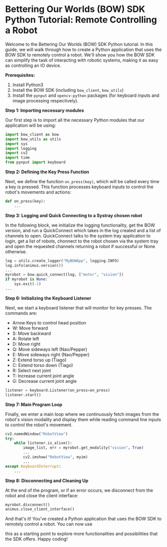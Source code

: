 # Bettering Our Worlds (BOW) SDK Python Tutorial: Remote Controlling a Robot

Welcome to the Bettering Our Worlds (BOW) SDK Python tutorial. In this guide, we will walk through how to create a Python application that uses the BOW SDK to remotely control a robot. We'll show you how the BOW SDK can simplify the task of interacting with robotic systems, making it as easy as controlling an IO device.

**Prerequisites:**
1. Install Python3
2. Install the BOW SDK (including `bow_client`, `bow_utils`)
3. Install the `pynput` and `opencv-python` packages (for keyboard inputs and image processing respectively).

**Step 1: Importing necessary modules**

Our first step is to import all the necessary Python modules that our application will be using:

```python
import bow_client as bow
import bow_utils as utils
import sys
import logging
import cv2
import time
from pynput import keyboard
```

**Step 2: Defining the Key Press Function**

Next, we define the function `on_press(key)`, which will be called every time a key is pressed. This function processes keyboard inputs to control the robot's movements and actions:

```python
def on_press(key):
    ...
```

**Step 3: Logging and Quick Connecting to a Systray chosen robot**

In the following block, we initialize the logging functionality, get the BOW version, and run a QuickConnect which takes in the log created and a list of channels to open. QuickConnect talks to the system tray application to login, get a list of robots, chonnect to the robot chosen via the system tray and open the requested channels returning a robot if successful or None otherwise.

```python
log = utils.create_logger("MyBOWApp", logging.INFO)
log.info(animus.version())
...
myrobot = bow.quick_connect(log, ["motor", "vision"])
if myrobot is None:
    sys.exit(-1)
...
```

**Step 6: Initializing the Keyboard Listener**

Next, we start a keyboard listener that will monitor for key presses. The commands are:
- Arrow Keys to control head position
- W: Move forward
- S: Move backward
- A: Rotate left
- D: Move right
- Q: Move sideways left (Nao/Pepper)
- E: Move sideways right (Nao/Pepper)
- Z: Extend torso up (Tiago)
- C: Extend torso down (Tiago)
- R: Select next joint
- T: Increase current joint angle
- G: Decrease current joint angle

```python
listener = keyboard.Listener(on_press=on_press)
listener.start()
```

**Step 7: Main Program Loop**

Finally, we enter a main loop where we continuously fetch images from the robot's vision modality and display them while reading command line inputs to control the robot's movement.

```python
cv2.namedWindow("RobotView")
try:
    while listener.is_alive():
        image_list, err = myrobot.get_modality("vision", True)
        ...
        cv2.imshow("RobotView", myim)
        ...
except KeyboardInterrupt:
    ...
```

**Step 8: Disconnecting and Cleaning Up**

At the end of the program, or if an error occurs, we disconnect from the robot and close the client interface:

```python
myrobot.disconnect()
animus.close_client_interface()
```

And that's it! You've created a Python application that uses the BOW SDK to remotely control a robot. You can now use

 this as a starting point to explore more functionalities and possibilities that the SDK offers. Happy coding!
